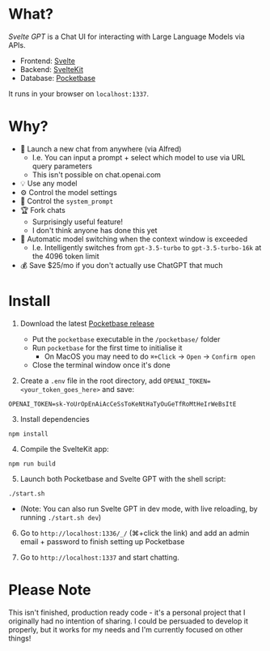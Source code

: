 # What?

*Svelte GPT* is a Chat UI for interacting with Large Language Models via APIs.

- Frontend: [Svelte](https://svelte.dev/)
- Backend: [SvelteKit](https://kit.svelte.dev/)
- Database: [Pocketbase](https://pocketbase.io/)

It runs in your browser on `localhost:1337`.



# Why?

- 🚀 Launch a new chat from anywhere (via Alfred)
    - I.e. You can input a prompt + select which model to use via URL query parameters
    - This isn't possible on chat.openai.com
- 💡 Use any model
- ⚙️ Control the model settings
- 📝 Control the `system_prompt`
- 🏆 Fork chats
    - Surprisingly useful feature!
    - I don't think anyone has done this yet
- 📐 Automatic model switching when the context window is exceeded
    - I.e. Intelligently switches from `gpt-3.5-turbo` to `gpt-3.5-turbo-16k` at the 4096 token limit
- 💰 Save $25/mo if you don't actually use ChatGPT that much



# Install

1. Download the latest [Pocketbase release](https://pocketbase.io/docs/)
    - Put the `pocketbase` executable in the `/pocketbase/` folder
    - Run `pocketbase` for the first time to initialise it
        - On MacOS you may need to do `⌘+Click` -> `Open` -> `Confirm open`
    - Close the terminal window once it's done


2. Create a `.env` file in the root directory, add `OPENAI_TOKEN=<your_token_goes_here>` and save:
```
OPENAI_TOKEN=sk-YoUrOpEnAiAcCeSsToKeNtHaTyOuGeTfRoMtHeIrWeBsItE
```


3. Install dependencies
```
npm install
```


4. Compile the SvelteKit app:
```
npm run build
```


5. Launch both Pocketbase and Svelte GPT with the shell script:
```
./start.sh
```
   - (Note: You can also run Svelte GPT in dev mode, with live reloading, by running `./start.sh dev`)



6. Go to `http://localhost:1336/_/` (⌘+click the link) and add an admin email + password to finish setting up Pocketbase


7. Go to `http://localhost:1337` and start chatting.



# Please Note

This isn't finished, production ready code - it's a personal project that I originally had no intention of sharing. I could be persuaded to develop it properly, but it works for my needs and I'm currently focused on other things!

